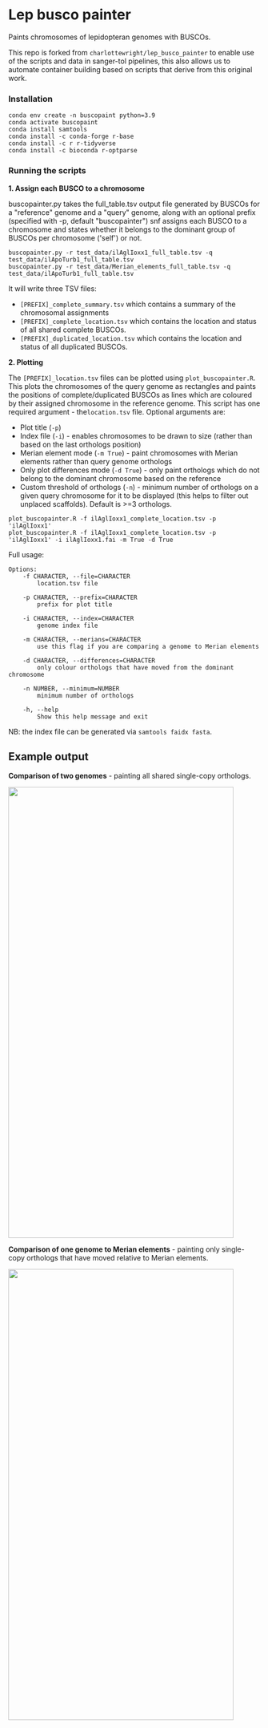 # Lep busco painter
Paints chromosomes of lepidopteran genomes with BUSCOs.

This repo is forked from `charlottewright/lep_busco_painter` to enable use of the scripts and data in sanger-tol pipelines, this also allows us to automate container building based on scripts that derive from this original work.

### Installation

```
conda env create -n buscopaint python=3.9 
conda activate buscopaint
conda install samtools 
conda install -c conda-forge r-base
conda install -c r r-tidyverse
conda install -c bioconda r-optparse
```


### Running the scripts

**1. Assign each BUSCO to a chromosome**

buscopainter.py takes the full_table.tsv output file generated by BUSCOs for a "reference" genome and a "query" genome, along with an optional prefix (specified with -p, default "buscopainter") snf assigns each BUSCO to a chromosome and states whether it belongs to the dominant group of BUSCOs per chromosome ('self') or not.

```
buscopainter.py -r test_data/ilAglIoxx1_full_table.tsv -q test_data/ilApoTurb1_full_table.tsv
buscopainter.py -r test_data/Merian_elements_full_table.tsv -q test_data/ilApoTurb1_full_table.tsv
```

It will write three TSV files:

- `[PREFIX]_complete_summary.tsv` which contains a summary of the chromosomal assignments
- `[PREFIX]_complete_location.tsv` which contains the location and status of all shared complete BUSCOs.
- `[PREFIX]_duplicated_location.tsv` which contains the location and status of all duplicated BUSCOs.


**2. Plotting**

The `[PREFIX]_location.tsv` files can be plotted using `plot_buscopainter.R`. This plots the chromosomes of the query genome as rectangles and paints the positions of complete/duplicated BUSCOs as lines which are coloured by their assigned chromosome in the reference genome. This script has one required argument - the`location.tsv` file. Optional arguments are:

- Plot title (`-p`)
- Index file (`-i`) - enables chromosomes to be drawn to size (rather than based on the last orthologs position)
- Merian element mode (`-m True`) - paint chromosomes with Merian elements rather than query genome orthologs
- Only plot differences mode (`-d True`) - only paint orthologs which do not belong to the dominant chromosome based on the reference
- Custom threshold of orthologs (`-n`) - minimum number of orthologs on a given query chromosome for it to be displayed (this helps to filter out unplaced scaffolds). Default is >=3 orthologs.

```
plot_buscopainter.R -f ilAglIoxx1_complete_location.tsv -p 'ilAglIoxx1' 
plot_buscopainter.R -f ilAglIoxx1_complete_location.tsv -p 'ilAglIoxx1' -i ilAglIoxx1.fai -m True -d True

```

Full usage:

```
Options:
	-f CHARACTER, --file=CHARACTER
		location.tsv file

	-p CHARACTER, --prefix=CHARACTER
		prefix for plot title

	-i CHARACTER, --index=CHARACTER
		genome index file

	-m CHARACTER, --merians=CHARACTER
		use this flag if you are comparing a genome to Merian elements

	-d CHARACTER, --differences=CHARACTER
		only colour orthologs that have moved from the dominant chromosome

	-n NUMBER, --minimum=NUMBER
		minimum number of orthologs 

	-h, --help
		Show this help message and exit

```

NB: the index file can be generated via `samtools faidx fasta`.

## Example output

**Comparison of two genomes** - painting all shared single-copy orthologs.

<img src="https://github.com/charlottewright/lep_busco_painter/assets/57258050/970d41fc-9dcf-42cc-8da5-42c237a5a9d1" width="450" height="900">

**Comparison of one genome to Merian elements** - painting only single-copy orthologs that have moved relative to Merian elements.

<img src="https://github.com/charlottewright/lep_busco_painter/assets/57258050/2fb65428-8a81-4a7f-a29b-df4f7c59ae58" width="450" height="900">

